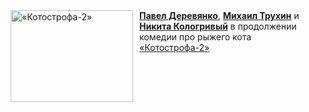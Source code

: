 <!--2025-02-12 11:45:28-->
<div class="yb">
  <div class="rss smaller1 kino_kino"><a href="https://www.kino-teatr.ru/video/46338/" title="«Котострофа-2»"><img src="https://www.kino-teatr.ru/video/8/3/46338/poster.jpg" width="196" height="147" align="left" hspace="5" style="margin: 0px 10px 0px 5px" alt="«Котострофа-2»"/></a><a href=https://www.kino-teatr.ru/kino/acter/m/ros/1249/bio/ target=_blank><strong>Павел Деревянко</strong></a>, <a href=https://www.kino-teatr.ru/kino/acter/m/ros/4378/bio/ target=_blank><strong>Михаил Трухин</strong></a> и <a href=https://www.kino-teatr.ru/kino/acter/m/ros/446719/bio/ target=_blank><strong>Никита Кологривый</strong></a> в продолжении комедии про рыжего кота <br><a class="light" href="https://www.kino-teatr.ru/video/46338/">«Котострофа-2»</a></div>
</div>
